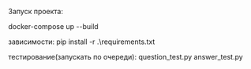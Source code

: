 Запуск проекта:

docker-compose up --build

зависимости:
pip install -r .\requirements.txt

тестирование(запускать по очереди):
question_test.py
answer_test.py

